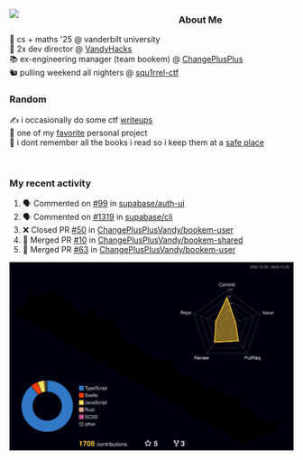 <!-- 
Hey what are you doing here? 
I admire your curiosity tho
Shoot me an email (zinean00 at gmail dot com)
Let's connect! 
-->

<p float="left">
  <img src='https://imgur.com/nGM66Ev.png' width='300' align="left">
  <p>
    
  <h3>About Me</h3>
  🏫 cs + maths '25 @ vanderbilt university <br>
  🌊 2x dev director @ <a href="https://github.com/vandyhacks">VandyHacks</a> <br>
  📚 ex-engineering manager (team bookem) @ <a href="https://github.com/changeplusplusvandy">ChangePlusPlus<a> <br>
  🐿 pulling weekend all nighters @ <a href="https://github.com/squ1rrel-ctf">squ1rrel-ctf</a> <br>
  
  <h3>Random</h3>
  ✍️ i occasionally do some ctf <a href="https://squ1rrel.dev/author/zineanteoh">writeups</a> <br>
  📱 one of my <a href="https://github.com/zineanteoh/vinkybox-app">favorite</a> personal project<br>
  📖 i dont remember all the books i read so i keep them at a <a href="https://www.goodreads.com/user/show/80901669-zi">safe place</a>
  </p>
  
</p>

<br>
<!-- <i>generated by <a href="https://labs.openai.com/s/0hW1r6PFYo3Zh0a7UoxK2AMp" target="_blank">dall-e 2</a></i> -->

<h3>My recent activity</h3>

<!--START_SECTION:activity-->
1. 🗣 Commented on [#99](https://github.com/supabase/auth-ui/issues/99#issuecomment-1869626882) in [supabase/auth-ui](https://github.com/supabase/auth-ui)
2. 🗣 Commented on [#1319](https://github.com/supabase/cli/issues/1319#issuecomment-1869458331) in [supabase/cli](https://github.com/supabase/cli)
3. ❌ Closed PR [#50](https://github.com/ChangePlusPlusVandy/bookem-user/pull/50) in [ChangePlusPlusVandy/bookem-user](https://github.com/ChangePlusPlusVandy/bookem-user)
4. 🎉 Merged PR [#10](https://github.com/ChangePlusPlusVandy/bookem-shared/pull/10) in [ChangePlusPlusVandy/bookem-shared](https://github.com/ChangePlusPlusVandy/bookem-shared)
5. 🎉 Merged PR [#63](https://github.com/ChangePlusPlusVandy/bookem-user/pull/63) in [ChangePlusPlusVandy/bookem-user](https://github.com/ChangePlusPlusVandy/bookem-user)
<!--END_SECTION:activity-->

![](./profile-3d-contrib/profile-night-rainbow.svg)
